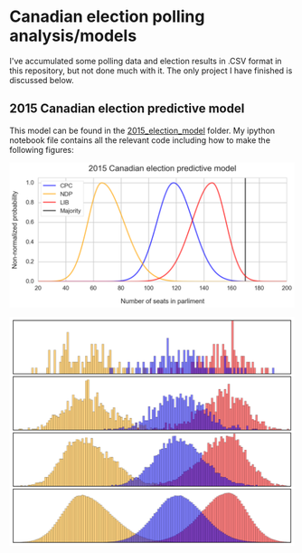 # Canadian election polling analysis/models

I've accumulated some polling data and election results in .CSV format in this repository, but not done much with it. The only project I have finished is discussed below.

## 2015 Canadian election predictive model

This model can be found in the [2015_election_model](https://github.com/agalea91/canadian_election_polling_analysis/tree/master/2015_election_model) folder. My ipython notebook file contains all the relevant code including how to make the following figures:

![](https://github.com/agalea91/canadian_election_polling_analysis/blob/master/2015_election_model/figures/predictive_model.png?raw=true)

![](https://github.com/agalea91/canadian_election_polling_analysis/blob/master/2015_election_model/figures/random_sample.png)
